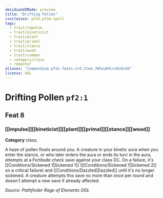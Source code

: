 ```yaml
---
obsidianUIMode: preview
title: "Drifting Pollen"
cssclasses: pf2e,pf2e-spell
tags:
  - trait/impulse
  - trait/kineticist
  - trait/plant
  - trait/primal
  - trait/stance
  - trait/wood
  - trait/common
  - category/class
  - remaster
aliases: "Compendium.pf2e.feats-srd.Item.7W5oubPLcxHJdcHX"
license: OGL
---
```

# Drifting Pollen `pf2:1`
## Feat 8
### [[impulse]][[kineticist]][[plant]][[primal]][[stance]][[wood]]

**Category** class; 




A haze of pollen floats around you. A creature in your kinetic aura when you enter the stance, or who later enters the aura or ends its turn in the aura, attempts at a Fortitude check save against your class DC. On a failure, it's [[Conditions/Sickened 1|Sickened 1]] ([[Conditions/Sickened 1|Sickened 2]] on a critical failure) and [[Conditions/Dazzled|Dazzled]] until it's no longer sickened. A creature attempts this save no more than once per round and doesn't attempt a new save if already affected.

*Source: Pathfinder Rage of Elements*
*OGL*